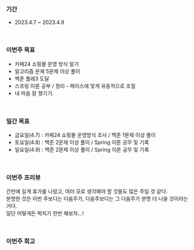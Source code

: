 ### 기간
* 2023.4.7 ~ 2023.4.9

<br/>

### 이번주 목표
* 카페24 쇼핑몰 운영 방식 알기
* 알고리즘 문제 5문제 이상 풀이
* 백준 플레3 도달
* 스프링 이론 공부 / 정리 - 페이스에 맞게 유동적으로 조절
* 내 마음 잘 챙기기.

<br/>

### 일간 목표
* 금요일(4.7) : 카페24 쇼핑몰 운영방식 조사 / 백준 1문제 이상 풀이
* 토요일(4.8) : 백준 2문제 이상 풀이 / Spring 이론 공무 및 기록
* 일요일(4.9) : 백준 2문제 이상 풀이 / Spring 이론 공무 및 기록

<br/>

### 이번주 프리뷰
간만에 길게 휴가를 나왔고, 여러 모로 생각해야 할 것들도 많은 주일 것 같다.  
분명한 것은 이번 주보다는 다음주가, 다음주보다는 그 다음주가 분명 더 나을 것이라는 거다.  
일단 어떻게든 박치기 한번 해보자...!  

<br/>

### 이번주 회고

